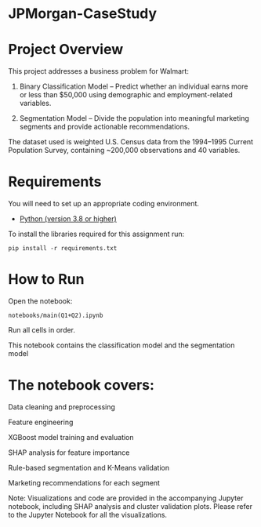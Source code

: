 # JPMorgan-CaseStudy

# Project Overview

This project addresses a business problem for Walmart:

   1. Binary Classification Model – Predict whether an individual earns more or less than $50,000 using demographic and employment-related variables.

   2. Segmentation Model – Divide the population into meaningful marketing segments and provide actionable recommendations.

The dataset used is weighted U.S. Census data from the 1994–1995 Current Population Survey, containing ~200,000 observations and 40 variables.

# Requirements 

You will need to set up an appropriate coding environment.

* [Python (version 3.8 or higher)](https://www.python.org/downloads/)

To install the libraries required for this assignment run:

    pip install -r requirements.txt

# How to Run

Open the notebook:

    notebooks/main(Q1+Q2).ipynb


Run all cells in order.

This notebook contains the classification model and the segmentation model

# The notebook covers:

Data cleaning and preprocessing

Feature engineering

XGBoost model training and evaluation

SHAP analysis for feature importance

Rule-based segmentation and K-Means validation

Marketing recommendations for each segment

Note: Visualizations and code are provided in the accompanying Jupyter notebook, including SHAP analysis and cluster validation plots. Please refer to the Jupyter Notebook for all the visualizations. 